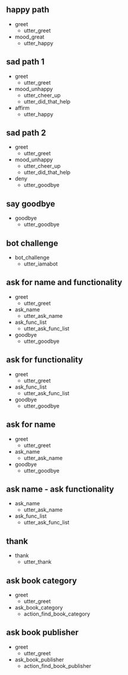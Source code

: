 ## happy path
* greet
  - utter_greet
* mood_great
  - utter_happy

## sad path 1
* greet
  - utter_greet
* mood_unhappy
  - utter_cheer_up
  - utter_did_that_help
* affirm
  - utter_happy

## sad path 2
* greet
  - utter_greet
* mood_unhappy
  - utter_cheer_up
  - utter_did_that_help
* deny
  - utter_goodbye

## say goodbye
* goodbye
  - utter_goodbye

## bot challenge
* bot_challenge
  - utter_iamabot

## ask for name and functionality
* greet
  - utter_greet
* ask_name
  - utter_ask_name
* ask_func_list
  - utter_ask_func_list
* goodbye
  - utter_goodbye
  
## ask for functionality
* greet
  - utter_greet
* ask_func_list
  - utter_ask_func_list
* goodbye
  - utter_goodbye

## ask for name
* greet
  - utter_greet
* ask_name
  - utter_ask_name
* goodbye
  - utter_goodbye

## ask name - ask functionality
* ask_name
  - utter_ask_name
* ask_func_list
  - utter_ask_func_list

## thank
* thank
  - utter_thank

## ask book category
* greet
  - utter_greet
* ask_book_category
  - action_find_book_category

## ask book publisher
* greet
  - utter_greet
* ask_book_publisher
  - action_find_book_publisher
